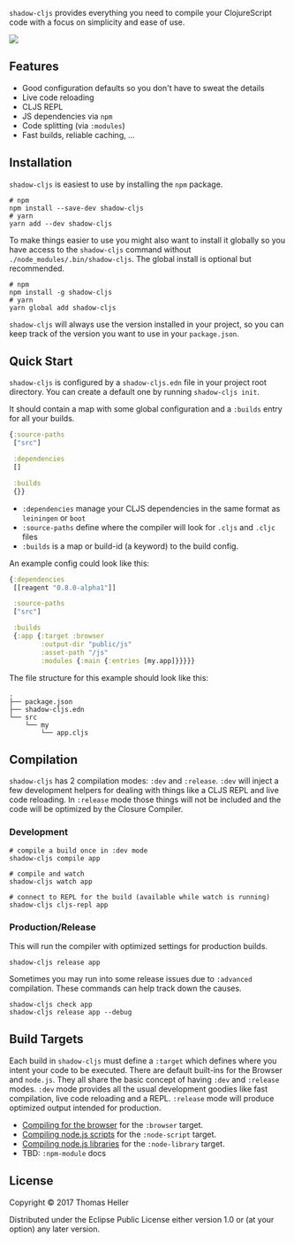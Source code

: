 `shadow-cljs` provides everything you need to compile your ClojureScript code with a focus on simplicity and ease of use.

[![](https://img.shields.io/badge/Clojurians-shadow--cljs-lightgrey.svg)](https://clojurians.slack.com/messages/C6N245JGG/)


## Features

- Good configuration defaults so you don't have to sweat the details
- Live code reloading
- CLJS REPL
- JS dependencies via `npm`
- Code splitting (via `:modules`)
- Fast builds, reliable caching, ...

## Installation

`shadow-cljs` is easiest to use by installing the `npm` package.

```
# npm
npm install --save-dev shadow-cljs
# yarn
yarn add --dev shadow-cljs
```

To make things easier to use you might also want to install it globally so you have access to the `shadow-cljs` command without `./node_modules/.bin/shadow-cljs`. The global install is optional but recommended.

```
# npm
npm install -g shadow-cljs
# yarn
yarn global add shadow-cljs
```

`shadow-cljs` will always use the version installed in your project, so you can keep track of the version you want to use in your `package.json`.

## Quick Start

`shadow-cljs` is configured by a `shadow-cljs.edn` file in your project root directory. You can create a default one by running `shadow-cljs init`.

It should contain a map with some global configuration and a `:builds` entry for all your builds.


```clojure
{:source-paths
 ["src"]

 :dependencies
 []

 :builds
 {}}
```
- `:dependencies` manage your CLJS dependencies in the same format as `leiningen` or `boot`
- `:source-paths` define where the compiler will look for `.cljs` and `.cljc` files
- `:builds` is a map or build-id (a keyword) to the build config.

An example config could look like this:

```clojure
{:dependencies
 [[reagent "0.8.0-alpha1"]]

 :source-paths
 ["src"]

 :builds
 {:app {:target :browser
        :output-dir "public/js"
        :asset-path "/js"
        :modules {:main {:entries [my.app]}}}}}
```

The file structure for this example should look like this:
```
.
├── package.json
├── shadow-cljs.edn
└── src
    └── my
        └── app.cljs
```

## Compilation

`shadow-cljs` has 2 compilation modes: `:dev` and `:release`. `:dev` will inject a few development helpers for dealing with things like a CLJS REPL and live code reloading. In `:release` mode those things will not be included and the code will be optimized by the Closure Compiler.

### Development

```
# compile a build once in :dev mode
shadow-cljs compile app

# compile and watch
shadow-cljs watch app

# connect to REPL for the build (available while watch is running)
shadow-cljs cljs-repl app
```

### Production/Release

This will run the compiler with optimized settings for production builds.

```
shadow-cljs release app
```

Sometimes you may run into some release issues due to `:advanced` compilation. These commands can help track down the causes.

```
shadow-cljs check app
shadow-cljs release app --debug
```

## Build Targets

Each build in `shadow-cljs` must define a `:target` which defines where you intent your code to be executed. There are default built-ins for the Browser and `node.js`. They all share the basic concept of having `:dev` and `:release` modes. `:dev` mode provides all the usual development goodies like fast compilation, live code reloading and a REPL. `:release` mode will produce optimized output intended for production.

- [Compiling for the browser](https://github.com/thheller/shadow-cljs/wiki/ClojureScript-for-the-browser) for the `:browser` target.
- [Compiling node.js scripts](https://github.com/thheller/shadow-cljs/wiki/ClojureScript-for-node.js-scripts) for the `:node-script` target.
- [Compiling node.js libraries](https://github.com/thheller/shadow-cljs/wiki/ClojureScript-for-node.js-libraries) for the `:node-library` target.
- TBD: `:npm-module` docs


## License

Copyright © 2017 Thomas Heller

Distributed under the Eclipse Public License either version 1.0 or (at
your option) any later version.

